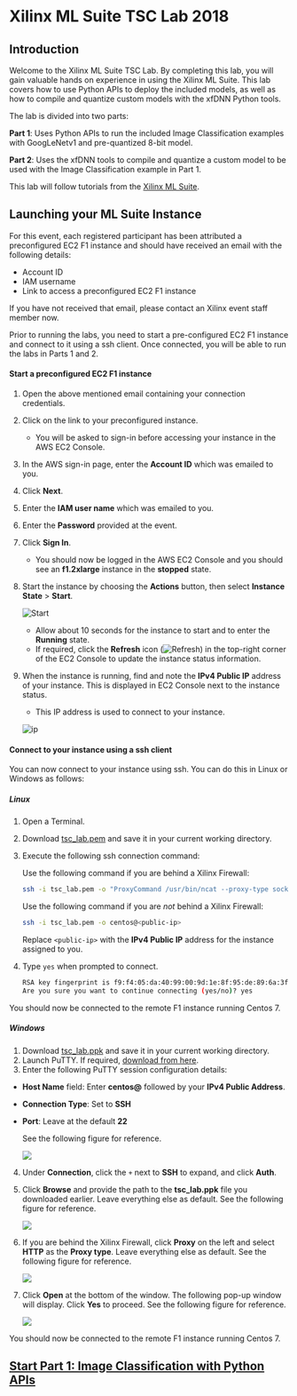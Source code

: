 # Xilinx  ML Suite TSC Lab 2018

## Introduction
Welcome to the Xilinx ML Suite TSC Lab. By completing this lab, you will gain valuable hands on experience in using the Xilinx ML Suite. This lab covers how to use Python APIs to deploy the included models, as well as how to compile and quantize custom models with the xfDNN Python tools.

The lab is divided into two parts:

**Part 1**: Uses Python APIs to run the included Image Classification examples with GoogLeNetv1 and pre-quantized 8-bit model.

**Part 2**: Uses the xfDNN tools to compile and quantize a custom model to be used with the Image Classification example in Part 1.

This lab will follow tutorials from the [Xilinx ML Suite][].

## Launching your ML Suite Instance

For this event, each registered participant has been attributed a preconfigured EC2 F1 instance and should have received an email with the following details:

- Account ID
- IAM username
- Link to access a preconfigured EC2 F1 instance

If you have not received that email, please contact an Xilinx event staff member now.

Prior to running the labs, you need to start a pre-configured EC2 F1 instance and connect to it using a ssh client. Once connected, you will be able to run the labs in Parts 1 and 2.

#### Start a preconfigured EC2 F1 instance

1. Open the above mentioned email containing your connection credentials.

2. Click on the link to your preconfigured instance.
    - You will be asked to sign-in before accessing your instance in the AWS EC2 Console.

3. In the AWS sign-in page, enter the **Account ID** which was emailed to you.

4. Click **Next**.

5. Enter the **IAM user name** which was emailed to you.

6. Enter the **Password** provided at the event.

7. Click **Sign In**.
    - You should now be logged in the AWS EC2 Console and you should see an **f1.2xlarge** instance in the **stopped** state.

8. Start the instance by choosing the **Actions** button, then select **Instance State** > **Start**.

    ![Start](imgs/start1.png?)

    - Allow about 10 seconds for the instance to start and to enter the **Running** state.
    - If required, click the **Refresh** icon (![Refresh](imgs/refresh2.png)) in the top-right corner of the EC2 Console to update the instance status information.

9. When the instance is running, find and note the **IPv4 Public IP** address of your instance. This is displayed in EC2 Console next to the instance status.
    - This IP address is used to connect to your instance.

    ![ip](imgs/ipv4.PNG)

#### Connect to your instance using a ssh client

You can now connect to your instance using ssh. You can do this in Linux or Windows as follows:

##### Linux
1. Open a Terminal.

2. Download [tsc_lab.pem][] and save it in your current working directory.

3. Execute the following ssh connection command:

    Use the following command if you are behind a Xilinx Firewall:
    ```sh
    ssh -i tsc_lab.pem -o "ProxyCommand /usr/bin/ncat --proxy-type socks4 --proxy proxy:1080 %h %p" centos@<public-ip>
    ```

    Use the following command if you are *not* behind a Xilinx Firewall:
    ```sh
    ssh -i tsc_lab.pem -o centos@<public-ip>
    ```
    Replace `<public-ip>` with the **IPv4 Public IP** address for the instance assigned to you.

4. Type `yes` when prompted to connect.
    ```sh
    RSA key fingerprint is f9:f4:05:da:40:99:00:9d:1e:8f:95:de:89:6a:3f:cd.
    Are you sure you want to continue connecting (yes/no)? yes
    ```
You should now be connected to the remote F1 instance running Centos 7.

##### Windows
1. Download [tsc_lab.ppk][] and save it in your current working directory.
2. Launch PuTTY. If required, [download from here][].
3. Enter the following PuTTY session configuration details: 

* **Host Name** field: Enter **centos@** followed by your **IPv4 Public Address**. 

* **Connection Type**: Set to **SSH**

* **Port**: Leave at the default **22** 

   See the following figure for reference.

    ![](imgs/putty_ip.PNG)

4. Under **Connection**, click the `+` next to **SSH** to expand, and click **Auth**.
5. Click **Browse** and provide the path to the **tsc_lab.ppk** file you downloaded earlier. Leave everything else as default. See the following figure for reference.

    ![](imgs/putty_auth.PNG)

6. If you are behind the Xilinx Firewall, click **Proxy** on the left and select **HTTP** as the **Proxy type**. Leave everything else as default. See the following figure for reference.

    ![](imgs/putty_proxy.PNG)

7. Click **Open** at the bottom of the window. The following pop-up window will display. Click **Yes** to proceed. See the following figure for reference.

    ![](imgs/putty_rsa.PNG)

You should now be connected to the remote F1 instance running Centos 7.



## [Start Part 1: Image Classification with Python APIs][]



[here]: tutorials/launching_instance.md
[compiler]: tutorials/compile.md
[quantizer]: tutorials/quantize.md
[Xilinx ML Suite]: https://github.com/Xilinx/ML-Suite
[Batch Classification example]: https://github.com/Xilinx/ML-Suite/blob/master/pythonexample.md
[Start Part 1: Image Classification with Python APIs]: tsc_part1.md
[tsc_lab.pem]: keys/tsc_lab.pem
[tsc_lab.ppk]: keys/tsc_lab.ppk
[download from here]: https://www.chiark.greenend.org.uk/~sgtatham/putty/latest.html
